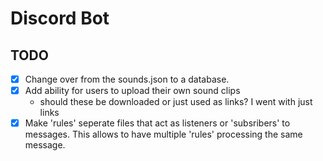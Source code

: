 # Discord Bot

## TODO
 - [x] Change over from the sounds.json to a database.
 - [x] Add ability for users to upload their own sound clips
	- should these be downloaded or just used as links? I went with just links
 - [x] Make 'rules' seperate files that act as listeners or 'subsribers' to messages. This allows to have multiple 'rules' processing the same message.